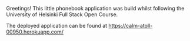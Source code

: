 Greetings!  This little phonebook application was build whilst following the University of Helsinki Full Stack Open Course.  

The deployed application can be found at https://calm-atoll-00950.herokuapp.com/